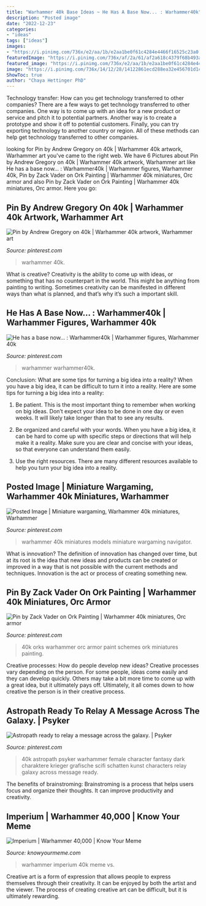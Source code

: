 ```yaml
---
title: "Warhammer 40k Base Ideas ~ He Has A Base Now... : Warhammer40k"
description: "Posted image"
date: "2022-12-23"
categories:
- "ideas"
tags: ["ideas"]
images:
- "https://i.pinimg.com/736x/e2/aa/1b/e2aa1be0f61c4284e4466f16525c23a0.jpg"
featuredImage: "https://i.pinimg.com/736x/af/2a/61/af2a618c4379f68b493aca25f7cf6b57.jpg"
featured_image: "https://i.pinimg.com/736x/e2/aa/1b/e2aa1be0f61c4284e4466f16525c23a0.jpg"
image: "https://i.pinimg.com/736x/14/12/28/14122861ecd288ea32e456701d1c5025.jpg"
ShowToc: true
author: "Chaya Hettinger PhD"
---
```



Technology transfer: How can you get technology transferred to other companies?
There are a few ways to get technology transferred to other companies. One way is to come up with an idea for a new product or service and pitch it to potential partners. Another way is to create a prototype and show it off to potential customers. Finally, you can try exporting technology to another country or region. All of these methods can help get technology transferred to other companies.

	

		
looking for Pin by Andrew Gregory on 40k | Warhammer 40k artwork, Warhammer art you've came to the right web. We have 6 Pictures about Pin by Andrew Gregory on 40k | Warhammer 40k artwork, Warhammer art like He has a base now... : Warhammer40k | Warhammer figures, Warhammer 40k, Pin by Zack Vader on Ork Painting | Warhammer 40k miniatures, Orc armor and also Pin by Zack Vader on Ork Painting | Warhammer 40k miniatures, Orc armor. Here you go:
		
    
## Pin By Andrew Gregory On 40k | Warhammer 40k Artwork, Warhammer Art

<img loading=lazy src="https://i.pinimg.com/736x/14/12/28/14122861ecd288ea32e456701d1c5025.jpg" onerror="this.onerror=null;this.src='https://tse2.mm.bing.net/th?id=OIP.JAF5KkGIibzT_zVTJIPn3wHaHb&amp;pid=15.1';" alt="Pin by Andrew Gregory on 40k | Warhammer 40k artwork, Warhammer art">

_Source: pinterest.com_

>warhammer 40k. 

	

What is creative?
Creativity is the ability to come up with ideas, or something that has no counterpart in the world. This might be anything from painting to writing. Sometimes creativity can be manifested in different ways than what is planned, and that’s why it’s such a important skill.

    
## He Has A Base Now... : Warhammer40k | Warhammer Figures, Warhammer 40k

<img loading=lazy src="https://i.pinimg.com/736x/43/1b/ed/431bed1f95e35bf05673c64e484bd2a9.jpg" onerror="this.onerror=null;this.src='https://tse1.mm.bing.net/th?id=OIP.VBZ3JJqF53R_2D0RnrgaAgHaHi&amp;pid=15.1';" alt="He has a base now... : Warhammer40k | Warhammer figures, Warhammer 40k">

_Source: pinterest.com_

>warhammer warhammer40k. 

	

Conclusion: What are some tips for turning a big idea into a reality?
When you have a big idea, it can be difficult to turn it into a reality. Here are some tips for turning a big idea into a reality:
1. Be patient. This is the most important thing to remember when working on big ideas. Don’t expect your idea to be done in one day or even weeks. It will likely take longer than that to see any results.

2. Be organized and careful with your words. When you have a big idea, it can be hard to come up with specific steps or directions that will help make it a reality. Make sure you are clear and concise with your ideas, so that everyone can understand them easily.

3. Use the right resources. There are many different resources available to help you turn your big idea into a reality.

    
## Posted Image | Miniature Wargaming, Warhammer 40k Miniatures, Warhammer

<img loading=lazy src="https://i.pinimg.com/736x/94/bd/85/94bd850be71b21ef26ff3ae73e2dbf25--rogue-traders-inquisition.jpg" onerror="this.onerror=null;this.src='https://tse4.mm.bing.net/th?id=OIP.-iz26zoBgNVeQQ3AwqFp6wHaKV&amp;pid=15.1';" alt="Posted Image | Miniature wargaming, Warhammer 40k miniatures, Warhammer">

_Source: pinterest.com_

>warhammer 40k miniatures models miniature wargaming navigator. 

	

What is innovation?
The definition of innovation has changed over time, but at its root is the idea that new ideas and products can be created or improved in a way that is not possible with the current methods and techniques. Innovation is the act or process of creating something new.

    
## Pin By Zack Vader On Ork Painting | Warhammer 40k Miniatures, Orc Armor

<img loading=lazy src="https://i.pinimg.com/736x/e2/aa/1b/e2aa1be0f61c4284e4466f16525c23a0.jpg" onerror="this.onerror=null;this.src='https://tse3.mm.bing.net/th?id=OIP.F0nOYt7VjUFhEGb5wrQ2RgHaHa&amp;pid=15.1';" alt="Pin by Zack Vader on Ork Painting | Warhammer 40k miniatures, Orc armor">

_Source: pinterest.com_

>40k orks warhammer orc armor paint schemes ork miniatures painting. 

	

Creative processes: How do people develop new ideas?
Creative processes vary depending on the person. For some people, ideas come easily and they can develop quickly. Others may take a bit more time to come up with a great idea, but it ultimately pays off. Ultimately, it all comes down to how creative the person is in their creative process.

    
## Astropath Ready To Relay A Message Across The Galaxy. | Psyker

<img loading=lazy src="https://i.pinimg.com/736x/af/2a/61/af2a618c4379f68b493aca25f7cf6b57.jpg" onerror="this.onerror=null;this.src='https://tse4.mm.bing.net/th?id=OIP.amPxj2o__RCvunXoB05-mgHaLx&amp;pid=15.1';" alt="Astropath ready to relay a message across the galaxy. | Psyker">

_Source: pinterest.com_

>40k astropath psyker warhammer female character fantasy dark charaktere krieger grafische scifi schatten kunst characters relay galaxy across message ready. 

	

The benefits of brainstroming:
Brainstroming is a process that helps users focus and organize their thoughts. It can improve productivity and creativity.

    
## Imperium | Warhammer 40,000 | Know Your Meme

<img loading=lazy src="http://i0.kym-cdn.com/photos/images/facebook/000/227/502/the-imperium-vs-warhammer-40k.jpg" onerror="this.onerror=null;this.src='https://tse3.mm.bing.net/th?id=OIP.wNhACaFN2Rld3TWa3X4uIgHaFD&amp;pid=15.1';" alt="Imperium | Warhammer 40,000 | Know Your Meme">

_Source: knowyourmeme.com_

>warhammer imperium 40k meme vs. 

	

Creative art is a form of expression that allows people to express themselves through their creativity. It can be enjoyed by both the artist and the viewer. The process of creating creative art can be difficult, but it is ultimately rewarding.

